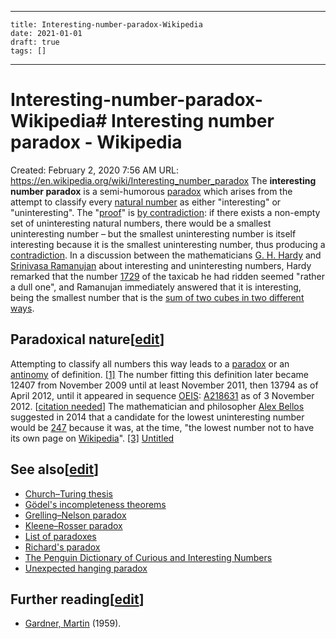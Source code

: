 
---
    title: Interesting-number-paradox-Wikipedia
    date: 2021-01-01    
    draft: true
    tags: []
---
# Interesting-number-paradox-Wikipedia# Interesting number paradox - Wikipedia
Created: February 2, 2020 7:56 AM
URL: https://en.wikipedia.org/wiki/Interesting_number_paradox
The **interesting number paradox** is a semi-humorous [paradox](https://en.wikipedia.org/wiki/Paradox) which arises from the attempt to classify every [natural number](https://en.wikipedia.org/wiki/Natural_number) as either "interesting" or "uninteresting".
The "[proof](https://en.wikipedia.org/wiki/Mathematical_proof)" is [by contradiction](https://en.wikipedia.org/wiki/Proof_by_contradiction): if there exists a non-empty set of uninteresting natural numbers, there would be a smallest uninteresting number – but the smallest uninteresting number is itself interesting because it is the smallest uninteresting number, thus producing a [contradiction](https://en.wikipedia.org/wiki/Contradiction).
In a discussion between the mathematicians [G. H. Hardy](https://en.wikipedia.org/wiki/G._H._Hardy) and [Srinivasa Ramanujan](https://en.wikipedia.org/wiki/Srinivasa_Ramanujan) about interesting and uninteresting numbers, Hardy remarked that the number [1729](https://en.wikipedia.org/wiki/1729_(number)) of the taxicab he had ridden seemed "rather a dull one", and Ramanujan immediately answered that it is interesting, being the smallest number that is the [sum of two cubes in two different ways](https://en.wikipedia.org/wiki/Taxicab_number).
## Paradoxical nature[[edit](https://en.wikipedia.org/w/index.php?title=Interesting_number_paradox&action=edit&section=1)]
Attempting to classify all numbers this way leads to a [paradox](https://en.wikipedia.org/wiki/Paradox) or an [antinomy](https://en.wikipedia.org/wiki/Antinomy) of definition.
[[1]](https://en.wikipedia.org/wiki/Interesting_number_paradox) The number fitting this definition later became 12407 from November 2009 until at least November 2011, then 13794 as of April 2012, until it appeared in sequence [OEIS](https://en.wikipedia.org/wiki/On-Line_Encyclopedia_of_Integer_Sequences): [A218631](https://oeis.org/A218631) as of 3 November 2012.
[[citation needed](https://en.wikipedia.org/wiki/Wikipedia:Citation_needed)]
The mathematician and philosopher [Alex Bellos](https://en.wikipedia.org/wiki/Alex_Bellos) suggested in 2014 that a candidate for the lowest uninteresting number would be [247](https://en.wikipedia.org/wiki/247_(number)) because it was, at the time, "the lowest number not to have its own page on [Wikipedia](https://en.wikipedia.org/wiki/Wikipedia)".
[[3]](https://en.wikipedia.org/wiki/Interesting_number_paradox)
[Untitled](Interesting%20number%20paradox%20-%20Wikipedia%206921c10bf5ee4873b289cb4492c9fa65/Untitled%20Database%20fdff7866bc734680bad3cbf5526f1866.csv)
## See also[[edit](https://en.wikipedia.org/w/index.php?title=Interesting_number_paradox&action=edit&section=2)]
- [Church–Turing thesis](https://en.wikipedia.org/wiki/Church%E2%80%93Turing_thesis)
- [Gödel's incompleteness theorems](https://en.wikipedia.org/wiki/G%C3%B6del%27s_incompleteness_theorems)
- [Grelling–Nelson paradox](https://en.wikipedia.org/wiki/Grelling%E2%80%93Nelson_paradox)
- [Kleene–Rosser paradox](https://en.wikipedia.org/wiki/Kleene%E2%80%93Rosser_paradox)
- [List of paradoxes](https://en.wikipedia.org/wiki/List_of_paradoxes)
- [Richard's paradox](https://en.wikipedia.org/wiki/Richard%27s_paradox)
- [The Penguin Dictionary of Curious and Interesting Numbers](https://en.wikipedia.org/wiki/The_Penguin_Dictionary_of_Curious_and_Interesting_Numbers)
- [Unexpected hanging paradox](https://en.wikipedia.org/wiki/Unexpected_hanging_paradox)
## Further reading[[edit](https://en.wikipedia.org/w/index.php?title=Interesting_number_paradox&action=edit&section=3)]
- [Gardner, Martin](https://en.wikipedia.org/wiki/Martin_Gardner) (1959).

